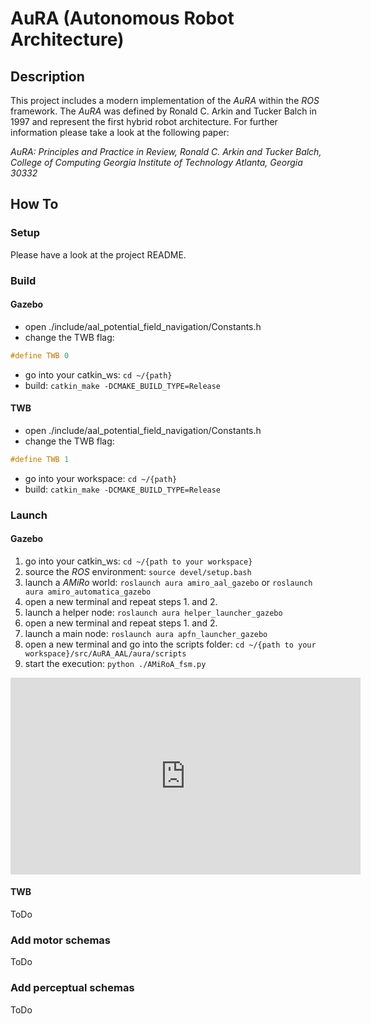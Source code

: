 # AuRA (Autonomous Robot Architecture)

## Description
This project includes a modern implementation of the *AuRA* within the *ROS* framework. The *AuRA* was defined by Ronald C. Arkin and Tucker Balch in 1997 and represent the first hybrid robot architecture. For further information please take a look at the following paper:

*AuRA: Principles and Practice in Review, Ronald C. Arkin and Tucker Balch, College of Computing Georgia Institute of Technology Atlanta, Georgia 30332*

## How To
### Setup
Please have a look at the project README.

### Build
#### Gazebo
* open ./include/aal_potential_field_navigation/Constants.h
* change the TWB flag: 
```cpp
#define TWB 0
```
* go into your catkin_ws: `cd ~/{path}`
* build: `catkin_make -DCMAKE_BUILD_TYPE=Release`

#### TWB
* open ./include/aal_potential_field_navigation/Constants.h
* change the TWB flag: 
```cpp
#define TWB 1
```
* go into your workspace: `cd ~/{path}`
* build: `catkin_make -DCMAKE_BUILD_TYPE=Release`

### Launch
#### Gazebo
1. go into your catkin_ws: `cd ~/{path to your workspace}`
2. source the *ROS* environment: `source devel/setup.bash`
3. launch a *AMiRo* world: `roslaunch aura amiro_aal_gazebo` or `roslaunch aura amiro_automatica_gazebo`
4. open a new terminal and repeat steps 1. and 2.
5. launch a helper node: `roslaunch aura helper_launcher_gazebo`
6. open a new terminal and repeat steps 1. and 2.
7. launch a main node: `roslaunch aura apfn_launcher_gazebo`
6. open a new terminal and go into the scripts folder: `cd ~/{path to your workspace}/src/AuRA_AAL/aura/scripts`
7. start the execution: `python ./AMiRoA_fsm.py`

<iframe width="560" height="315" src="https://www.youtube.com/embed/XzC6PFxVVj8" frameborder="0" allow="accelerometer; autoplay; encrypted-media; gyroscope; picture-in-picture" allowfullscreen></iframe>

#### TWB
ToDo

### Add motor schemas
ToDo

### Add perceptual schemas
ToDo
